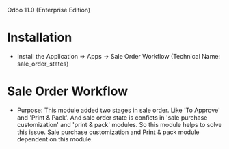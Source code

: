 Odoo 11.0 (Enterprise Edition) 

Installation 
============
* Install the Application => Apps -> Sale Order Workflow (Technical Name: sale_order_states)

Sale Order Workflow
===================
* Purpose:
    This module added two stages in sale order. Like 'To Approve' and 'Print & Pack'.
    And sale order state is conficts in 'sale purchase customization' and 'print & pack' modules.
    So this module helps to solve this issue.
    Sale purchase customization and Print & pack module dependent on this module.
